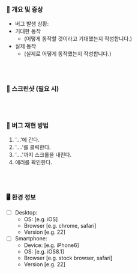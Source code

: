 ### 📝 개요 및 증상

- 버그 발생 상황:
- 기대한 동작
    - (어떻게 동작할 것이라고 기대했는지 작성합니다.)
- 실제 동작
    - (실제로 어떻게 동작했는지 작성합니다.)

<br><br>

### 📸 스크린샷 (필요 시)

<br><br>

### 🐛 버그 재현 방법

1. '...'에 간다.
2. '....'를 클릭한다.
3. '....'까지 스크롤을 내린다.
4. 에러를 확인한다.

<br><br>

### 🖥 환경 정보

- [ ] Desktop:
    - OS: [e.g. iOS]
    - Browser [e.g. chrome, safari]
    - Version [e.g. 22]
- [ ] Smartphone:
    - Device: [e.g. iPhone6]
    - OS: [e.g. iOS8.1]
    - Browser [e.g. stock browser, safari]
    - Version [e.g. 22]
